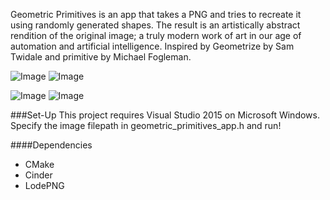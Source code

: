 Geometric Primitives is an app that takes a PNG and tries to recreate it using randomly generated shapes. The result is an artistically abstract rendition of the original image; a truly modern work of art in our age of automation and artificial intelligence. Inspired by Geometrize by Sam Twidale and primitive by Michael Fogleman.

![Image](https://github.com/uiuc-fa20-cs126/final-project-kaseyhan/blob/week-1/generated_sunset_200.png?raw=true)
![Image](https://github.com/uiuc-fa20-cs126/final-project-kaseyhan/blob/week-1/sunset.png?raw=true)

![Image](https://github.com/uiuc-fa20-cs126/final-project-kaseyhan/blob/week-1/generated_puppy_200.png?raw=true)
![Image](https://github.com/uiuc-fa20-cs126/final-project-kaseyhan/blob/week-1/puppy.png?raw=true)

###Set-Up
This project requires Visual Studio 2015 on Microsoft Windows. Specify the image filepath in geometric_primitives_app.h and run!

####Dependencies
* CMake
* Cinder
* LodePNG